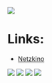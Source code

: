![](https://raw.githubusercontent.com/bromix/repository.bromix.storage/master/plugin.video.netzkino_de/icon.png)
# **Links:**

* [Netzkino](http://www.netzkino.de)

[![](https://www.paypalobjects.com/en_GB/i/btn/btn_donate_LG.gif)](https://goo.gl/U5oVOj) [![](https://www.paypalobjects.com/en_US/i/btn/btn_donate_LG.gif)](https://goo.gl/15V9TN) [![](https://www.paypalobjects.com/de_DE/i/btn/btn_donate_LG.gif)](https://goo.gl/oEjE9E) [![](https://pledgie.com/campaigns/29261.png?skin_name=chrome)](https://goo.gl/K4RZrZ) 
